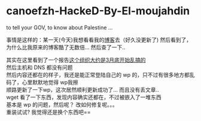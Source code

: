 # canoefzh-HackeD-By-El-moujahdin
to tell your GOV, to know about Palestine ...  

事情是这样的：某一天(今天)我想看看我的[博客](canoefzh.com)去（好久没更新了)
然后看到了，为什么比我原来的博客酷了无数倍... 
然后查了一下..    

其实在这里看到了一个报告[这个组织大约是3月底开始乱搞的](http://www.ibtimes.co.uk/air-france-cyberattack-who-moujahidin-team-why-are-they-waging-cyber-jihad-1494807)  
然后主机和 DNS 都没有问题  
然后内容还都在的样子，我还是能正常登陆自己的 wp 的，只不过有很多地方都乱码了，心里默默地觉得 wp我擦  
顺路更新了一下wp，这次居然顺利更新成功了... 而且没有丢文章..   
 wget 看了一下东西，发现内容确实还都在，不过被嵌入了一堆东西  
 基本是 wp 的问题，然后呢？ 改如何修复呢。。。  
 重装试试? 我觉得还是换个东西吧==  
